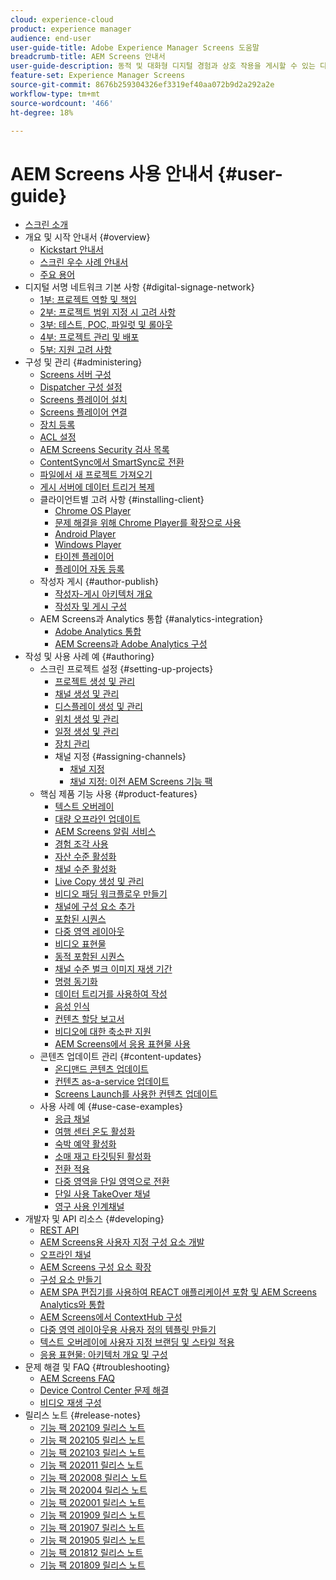 ```yaml
---
cloud: experience-cloud
product: experience manager
audience: end-user
user-guide-title: Adobe Experience Manager Screens 도움말
breadcrumb-title: AEM Screens 안내서
user-guide-description: 동적 및 대화형 디지털 경험과 상호 작용을 게시할 수 있는 디지털 서명 솔루션을 사용하는 방법을 알아봅니다.
feature-set: Experience Manager Screens
source-git-commit: 8676b259304326ef3319ef40aa072b9d2a292a2e
workflow-type: tm+mt
source-wordcount: '466'
ht-degree: 18%

---
```



# AEM Screens 사용 안내서 {#user-guide}

+ [스크린 소개](aem-screens-introduction.md)
+ 개요 및 시작 안내서 {#overview}
   + [Kickstart 안내서](kickstart-for-aem-screens.md)
   + [스크린 우수 사례 안내서](https://docs.adobe.com/content/help/ko-KR/experience-manager-screens/using/about-guide.html)
   + [주요 용어](screens-glossary.md)
+ 디지털 서명 네트워크 기본 사항 {#digital-signage-network}
   + [1부: 프로젝트 역할 및 책임](project-roles-responsibilities.md)
   + [2부: 프로젝트 범위 지정 시 고려 사항](project-considerations.md)
   + [3부: 테스트, POC, 파일럿 및 롤아웃](testing-pocs-pilots-rollouts.md)
   + [4부: 프로젝트 관리 및 배포](project-management-and-deployment.md)
   + [5부: 지원 고려 사항](support-considerations.md)
+ 구성 및 관리 {#administering}
   + [Screens 서버 구성](configuring-screens-introduction.md)
   + [Dispatcher 구성 설정](dispatcher-configurations-aem-screens.md)
   + [Screens 플레이어 설치](installing-screens-player.md)
   + [Screens 플레이어 연결](working-with-screens-player.md)
   + [장치 등록](device-registration.md)
   + [ACL 설정](setting-up-acls.md)
   + [AEM Screens Security 검사 목록](security-checklist.md)
   + [ContentSync에서 SmartSync로 전환](smartsync.md)
   + [파일에서 새 프로젝트 가져오기](project-importer.md)
   + [게시 서버에 데이터 트리거 복제](replicating-data-triggers.md)
   + 클라이언트별 고려 사항 {#installing-client}
      + [Chrome OS Player](implementing-chrome-os-player.md)
      + [문제 해결을 위해 Chrome Player를 확장으로 사용](using-chrome-player-as-an-extension.md)
      + [Android Player](implementing-android-player.md)
      + [Windows Player](implementing-windows-player.md)
      + [타이젠 플레이어](tizen-player.md)
      + [플레이어 자동 등록](auto-registration-players.md)
   + 작성자 게시 {#author-publish}
      + [작성자-게시 아키텍처 개요](author-publish-architecture-overview.md)
      + [작성자 및 게시 구성](author-and-publish.md)
   + AEM Screens과 Analytics 통합 {#analytics-integration}
      + [Adobe Analytics 통합](adobe-analytics-integration-aem-screens.md)
      + [AEM Screens과 Adobe Analytics 구성](configuring-adobe-analytics-aem-screens.md)
+ 작성 및 사용 사례 예 {#authoring}
   + 스크린 프로젝트 설정 {#setting-up-projects}
      + [프로젝트 생성 및 관리](creating-a-screens-project.md)
      + [채널 생성 및 관리](managing-channels.md)
      + [디스플레이 생성 및 관리](managing-displays.md)
      + [위치 생성 및 관리](managing-locations.md)
      + [일정 생성 및 관리](managing-schedules.md)
      + [장치 관리](managing-devices.md)
      + 채널 지정 {#assigning-channels}
         + [채널 지정](channel-assignment-latest-fp.md)
         + [채널 지정: 이전 AEM Screens 기능 팩](channel-assignment.md)
   + 핵심 제품 기능 사용 {#product-features}
      + [텍스트 오버레이](text-overlay.md)
      + [대량 오프라인 업데이트](bulk-offline-update.md)
      + [AEM Screens 알림 서비스](screens-notifications-service.md)
      + [경험 조각 사용](experience-fragments-in-screens.md)
      + [자산 수준 활성화](asset-level-scheduling.md)
      + [채널 수준 활성화](channel-level-activation.md)
      + [Live Copy 생성 및 관리](managing-livecopy.md)
      + [비디오 패딩 워크플로우 만들기](creating-a-video-padding-workflow.md)
      + [채널에 구성 요소 추가](adding-components-to-a-channel.md)
      + [포함된 시퀀스](embedded-sequences.md)
      + [다중 영역 레이아웃](multi-zone-layout-aem-screens.md)
      + [비디오 표현물](generating-renditions.md)
      + [동적 포함된 시퀀스](dynamic-embedded-sequences.md)
      + [채널 수준 벌크 이미지 재생 기간](channel-level-image-playback.md)
      + [명령 동기화](using-command-sync.md)
      + [데이터 트리거를 사용하여 작성](authoring-data-triggers.md)
      + [음성 인식](voice-recognition.md)
      + [컨텐츠 할당 보고서](content-assignment-report.md)
      + [비디오에 대한 축소판 지원](thumbnail-support.md)
      + [AEM Screens에서 응용 표현물 사용](using-adaptive-renditions.md)
   + 콘텐츠 업데이트 관리 {#content-updates}
      + [온디맨드 콘텐츠 업데이트](on-demand-content.md)
      + [컨텐츠 as-a-service 업데이트](content-update-as-a-service.md)
      + [Screens Launch를 사용한 컨텐츠 업데이트](launches.md)
   + 사용 사례 예 {#use-case-examples}
      + [응급 채널](emergency-channel.md)
      + [여행 센터 온도 활성화](local-temperature-activation.md)
      + [숙박 예약 활성화](hospitality-reservation-activation.md)
      + [소매 재고 타깃팅된 활성화](retail-inventory-activation.md)
      + [전환 적용](applying-transitions.md)
      + [다중 영역을 단일 영역으로 전환](multizone-to-singlezone.md)
      + [단일 사용 TakeOver 채널](single-use-takeover-channel.md)
      + [영구 사용 인계채널](perpetual-takeover-channel.md)
+ 개발자 및 API 리소스 {#developing}
   + [REST API](rest-api.md)
   + [AEM Screens용 사용자 지정 구성 요소 개발](developing-custom-component-tutorial-develop.md)
   + [오프라인 채널](offline-channels.md)
   + [AEM Screens 구성 요소 확장](extending-component-tutorial-develop.md)
   + [구성 요소 만들기](creating-components.md)
   + [AEM SPA 편집기를 사용하여 REACT 애플리케이션 포함 및 AEM Screens Analytics와 통합](embedding-react-app.md)
   + [AEM Screens에서 ContextHub 구성](configuring-context-hub.md)
   + [다중 영역 레이아웃용 사용자 정의 템플릿 만들기](creating-custom-templates-multizone-layouts.md)
   + [텍스트 오버레이에 사용자 지정 브랜딩 및 스타일 적용](custom-branding-text-overlays.md)
   + [응용 표현물: 아키텍처 개요 및 구성](/help/user-guide/adaptive-renditions.md)
+ 문제 해결 및 FAQ {#troubleshooting}
   + [AEM Screens FAQ](aem-screens-faqs.md)
   + [Device Control Center 문제 해결](monitoring-screens.md)
   + [비디오 재생 구성](troubleshoot-videos.md)
+ 릴리스 노트 {#release-notes}
   + [기능 팩 202109 릴리스 노트](release-notes-fp-202109.md)
   + [기능 팩 202105 릴리스 노트](release-notes-fp-202105.md)
   + [기능 팩 202103 릴리스 노트](release-notes-fp-202103.md)
   + [기능 팩 202011 릴리스 노트](release-notes-fp-202011.md)
   + [기능 팩 202008 릴리스 노트](release-notes-fp-202008.md)
   + [기능 팩 202004 릴리스 노트](release-notes-fp-202004.md)
   + [기능 팩 202001 릴리스 노트](release-notes-fp-202001.md)
   + [기능 팩 201909 릴리스 노트](release-notes-fp-201909.md)
   + [기능 팩 201907 릴리스 노트](release-notes-fp-201907.md)
   + [기능 팩 201905 릴리스 노트](screens-release-notes-fp-201905.md)
   + [기능 팩 201812 릴리스 노트](release-notes-fp-201812.md)
   + [기능 팩 201809 릴리스 노트](screens-release-notes.md)
